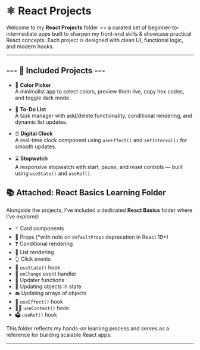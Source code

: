 # ⚛️ React Projects
Welcome to my **React Projects** folder >> a curated set of beginner-to-intermediate apps built to sharpen my front-end skills & showcase practical React concepts. Each project is designed with clean UI, functional logic, and modern hooks.

---
## --- 🧩 Included Projects ---

- 🎨 **Color Picker**  
  A minimalist app to select colors, preview them live, copy hex codes, and toggle dark mode.

- 📝 **To-Do List**  
  A task manager with add/delete functionality, conditional rendering, and dynamic list updates.

- ⏰ **Digital Clock**  
  A real-time clock component using `useEffect()` and `setInterval()` for smooth updates.

- ⌛ **Stopwatch**  
  A responsive stopwatch with start, pause, and reset controls — built using `useState()` and `useRef()`.

## 📚 Attached: React Basics Learning Folder
Alongside the projects, I’ve included a dedicated **React Basics** folder where I’ve explored:

- 🃏 Card components  
- 📧 Props (*with note on `defaultProps` deprecation in React 19+)  
- ❓ Conditional rendering  
- 📃 List rendering  
- 👆 Click events  
- 🎣 `useState()` hook  
- 🚦 `onChange` event handler  
- 🔄 Updater functions  
- 🚗 Updating objects in state  
- 🚘 Updating arrays of objects  
- 🌟 `useEffect()` hook  
- 🧗‍♂️ `useContext()` hook  
- 🗳️ `useRef()` hook  

This folder reflects my hands-on learning process and serves as a reference for building scalable React apps.

---
